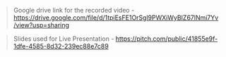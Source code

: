 > Google drive link for the recorded video - https://drive.google.com/file/d/1tpiEsFE1OrSgl9PWXiWyBIZ67lNmi7Yv/view?usp=sharing

> Slides used for Live Presentation - https://pitch.com/public/41855e9f-1dfe-4585-8d32-239ec88e7c89
